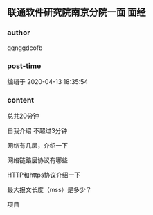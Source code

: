 ## 联通软件研究院南京分院一面 面经
### author 
qqnggdcofb
### post-time 

编辑于  2020-04-13 18:35:54
### content 
<div class="post-topic-des nc-post-content">
 <p>
  总共20分钟
 </p>
 <p>
  自我介绍 不超过3分钟
 </p>
 <p>
  网络有几层，介绍一下
 </p>
 <p>
  网络链路层协议有哪些
 </p>
 <p>
  HTTP和https协议介绍一下
 </p>
 <p>
  最大报文长度（mss）是多少？
 </p>
 <p>
  项目
 </p>
 <p>
  <br/>
 </p>
</div>
